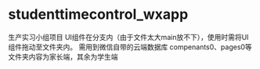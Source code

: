 # studenttimecontrol_wxapp
生产实习小组项目
UI组件在分支内（由于文件太大main放不下），使用时需将UI组件拖动至文件夹内。
需用到微信自带的云端数据库
compenants0、pages0等文件夹内容为家长端，其余为学生端
